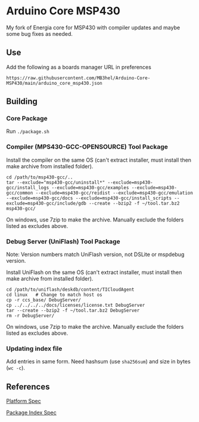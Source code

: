 # Arduino Core MSP430


My fork of Energia core for MSP430 with compiler updates and maybe some bug fixes as needed.


## Use

Add the following as a boards manager URL in preferences

```
https://raw.githubusercontent.com/MB3hel/Arduino-Core-MSP430/main/arduino_core_msp430.json
```




## Building


### Core Package

Run `./package.sh`


### Compiler (MPS430-GCC-OPENSOURCE) Tool Package

Install the compiler on the same OS (can't extract installer, must install then make archive from installed folder).

```
cd /path/to/msp430-gcc/..
tar --exclude="msp430-gcc/uninstall*" --exclude=msp430-gcc/install_logs --exclude=msp430-gcc/examples --exclude=msp430-gcc/common --exclude=msp430-gcc/reidist --exclude=msp430-gcc/emulation --exclude=msp430-gcc/docs --exclude=msp430-gcc/install_scripts --exclude=msp430-gcc/include/gdb --create --bzip2 -f ~/tool.tar.bz2 msp430-gcc/
```

On windows, use 7zip to make the archive. Manually exclude the folders listed as excludes above.


### Debug Server (UniFlash) Tool Package

Note: Version numbers match UniFlash version, not DSLite or mspdebug version.

Install UniFlash on the same OS (can't extract installer, must install then make archive from installed folder).

```
cd /path/to/uniflash/deskdb/content/TICloudAgent
cd linux   # Change to match host os
cp -r ccs_base/ DebugServer/
cp ../../../../docs/licenses/license.txt DebugServer
tar --create --bzip2 -f ~/tool.tar.bz2 DebugServer
rm -r DebugServer/
```

On windows, use 7zip to make the archive. Manually exclude the folders listed as excludes above.

### Updating index file

Add entries in same form. Need hashsum (use `sha256sum`) and size in bytes (`wc -c`).


## References

[Platform Spec](https://arduino.github.io/arduino-cli/0.31/platform-specification/)

[Package Index Spec](https://arduino.github.io/arduino-cli/0.31/package_index_json-specification/)
